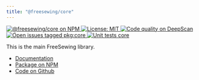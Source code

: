 ```yaml
---
title: "@freesewing/core"
---
```


<div className="flex flex-row gap-2">
  <a
    href='https://www.npmjs.com/package/@freesewing/core'
    title='@freesewing/core on NPM'
  >
    <img
      src='https://img.shields.io/npm/v/@freesewing/core.svg'
      alt='@freesewing/core on NPM'
    />
  </a>
  <a 
    href="https://opensource.org/licenses/MIT" 
    title="License: MIT" 
  >
    <img
      src='https://img.shields.io/npm/l/@freesewing/core.svg?label=License'
      alt="License: MIT"
    />
  </a>
  <a
    href="https://deepscan.io/dashboard#view=project&tid=2114&pid=2993&bid=23256"
    title="Code quality on DeepScan"
  >
    <img
      src="https://deepscan.io/api/teams/2114/projects/2993/branches/23256/badge/grade.svg"
      alt="Code quality on DeepScan"
    />
  </a>
  <a
    href='https://github.com/freesewing/freesewing/issues?q=is%3Aissue+is%3Aopen+label%3Apkg%3Acore'
    title='Open issues tagged pkg:core'
  >
    <img
      src='https://img.shields.io/github/issues/freesewing/freesewing/pkg:core.svg?label=Issues'
      alt='Open issues tagged pkg:core'
    />
  </a>
  <a
    href='https://github.com/freesewing/freesewing/actions?query=workflow%3A%22Unit+tests+-+core%22'
    title='Unit tests core'
  >
    <img
      src='https://github.com/freesewing/freesewing/workflows/Unit%20tests%20-%20core/badge.svg'
      alt='Unit tests core'
    />
  </a>
</div>

This is the main FreeSewing library.

<ul class='links'>
  <li><a href='/reference/api/'>Documentation</a></li>
  <li><a href='https://www.npmjs.com/package/@freesewing/core'>Package on NPM</a></li>
  <li><a href='https://github.com/freesewing/freesewing/tree/develop/packages/core'>Code on Github</a></li>
</ul>

